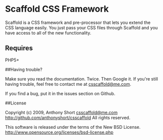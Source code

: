 # Scaffold CSS Framework

Scaffold is a CSS framework and pre-processor that lets you extend the CSS language easily. You just pass your CSS files through Scaffold and you have access to all of the new functionality.

## Requires

PHP5+

##Having trouble?

Make sure you read the documentation. Twice. Then Google it. If you're still having trouble, feel free to contact me at csscaffold@me.com.

If you find a bug, put it in the issues section on Github. 

##License

Copyright (c) 2009, Anthony Short <csscaffold@me.com>
http://github.com/anthonyshort/csscaffold
All rights reserved.

This software is released under the terms of the New BSD License.
http://www.opensource.org/licenses/bsd-license.php
